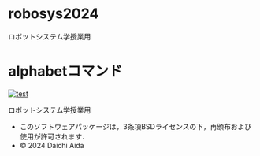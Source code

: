 # robosys2024
ロボットシステム学授業用

# alphabetコマンド
[![test](https://github.com/aidadaichi49/robosys2024/actions/workflows/test.yml/badge.svg)](https://github.com/aidadaichi49/robosys2024/actions/workflows/test.yml)

ロボットシステム学授業用
- このソフトウェアパッケージは，3条項BSDライセンスの下，再頒布および使用が許可されます．
- © 2024 Daichi Aida
